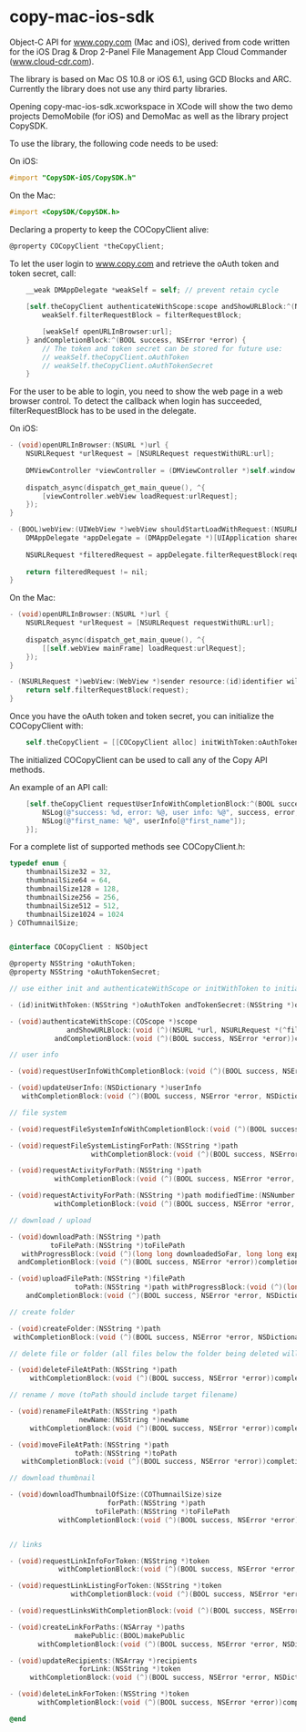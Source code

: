 copy-mac-ios-sdk
================

Object-C API for www.copy.com (Mac and iOS), derived from code written for the iOS Drag & Drop 2-Panel File Management App Cloud Commander (www.cloud-cdr.com).

The library is based on Mac OS 10.8 or iOS 6.1, using GCD Blocks and ARC. Currently the library does not use any third party libraries.

Opening copy-mac-ios-sdk.xcworkspace in XCode will show the two demo projects DemoMobile (for iOS) and DemoMac as well as the library project CopySDK.

To use the library, the following code needs to be used:

On iOS:
``` Objective-C
#import "CopySDK-iOS/CopySDK.h"
```

On the Mac:
``` Objective-C
#import <CopySDK/CopySDK.h>
```

Declaring a property to keep the COCopyClient alive:
``` Objective-C
@property COCopyClient *theCopyClient;
```

To let the user login to www.copy.com and retrieve the oAuth token and token secret, call:
``` Objective-C
    __weak DMAppDelegate *weakSelf = self; // prevent retain cycle
    
    [self.theCopyClient authenticateWithScope:scope andShowURLBlock:^(NSURL *url, NSURLRequest *(^filterRequestBlock)(NSURLRequest *filterURLRequest)) {
        weakSelf.filterRequestBlock = filterRequestBlock;

        [weakSelf openURLInBrowser:url];
    } andCompletionBlock:^(BOOL success, NSError *error) {
        // The token and token secret can be stored for future use:
        // weakSelf.theCopyClient.oAuthToken
        // weakSelf.theCopyClient.oAuthTokenSecret
    }
```

For the user to be able to login, you need to show the web page in a web browser control. To detect the callback when login has succeeded, filterRequestBlock has to be used in the delegate.

On iOS:
``` Objective-C
- (void)openURLInBrowser:(NSURL *)url {
    NSURLRequest *urlRequest = [NSURLRequest requestWithURL:url];
    
    DMViewController *viewController = (DMViewController *)self.window.rootViewController;
    
    dispatch_async(dispatch_get_main_queue(), ^{
        [viewController.webView loadRequest:urlRequest];
    });
}

- (BOOL)webView:(UIWebView *)webView shouldStartLoadWithRequest:(NSURLRequest *)request navigationType:(UIWebViewNavigationType)navigationType {
    DMAppDelegate *appDelegate = (DMAppDelegate *)[UIApplication sharedApplication].delegate;
    
    NSURLRequest *filteredRequest = appDelegate.filterRequestBlock(request);
    
    return filteredRequest != nil;
}
```

On the Mac:
``` Objective-C
- (void)openURLInBrowser:(NSURL *)url {
    NSURLRequest *urlRequest = [NSURLRequest requestWithURL:url];
        
    dispatch_async(dispatch_get_main_queue(), ^{
        [[self.webView mainFrame] loadRequest:urlRequest];
    });
}

- (NSURLRequest *)webView:(WebView *)sender resource:(id)identifier willSendRequest:(NSURLRequest *)request redirectResponse:(NSURLResponse *)redirectResponse fromDataSource:(WebDataSource *)dataSource {
    return self.filterRequestBlock(request);
}
```

Once you have the oAuth token and token secret, you can initialize the COCopyClient with:
``` Objective-C
    self.theCopyClient = [[COCopyClient alloc] initWithToken:oAuthToken andTokenSecret:oAuthTokenSecret];
```

The initialized COCopyClient can be used to call any of the Copy API methods. 

An example of an API call:
``` Objective-C
    [self.theCopyClient requestUserInfoWithCompletionBlock:^(BOOL success, NSError *error, NSDictionary *userInfo) {
        NSLog(@"success: %d, error: %@, user info: %@", success, error, userInfo);
        NSLog(@"first_name: %@", userInfo[@"first_name"]);
    }];
```

For a complete list of supported methods see COCopyClient.h:

``` Objective-C
typedef enum {
    thumbnailSize32 = 32,
    thumbnailSize64 = 64,
    thumbnailSize128 = 128,
    thumbnailSize256 = 256,
    thumbnailSize512 = 512,
    thumbnailSize1024 = 1024
} COThumnailSize;


@interface COCopyClient : NSObject

@property NSString *oAuthToken;
@property NSString *oAuthTokenSecret;

// use either init and authenticateWithScope or initWithToken to initialize oAuth token/secret

- (id)initWithToken:(NSString *)oAuthToken andTokenSecret:(NSString *)oAuthTokenSecret;

- (void)authenticateWithScope:(COScope *)scope
              andShowURLBlock:(void (^)(NSURL *url, NSURLRequest *(^filterRequestBlock)(NSURLRequest *filterURLRequest)))showURLBlock
           andCompletionBlock:(void (^)(BOOL success, NSError *error))completionBlock;

// user info

- (void)requestUserInfoWithCompletionBlock:(void (^)(BOOL success, NSError *error, NSDictionary *userInfo))completionBlock;

- (void)updateUserInfo:(NSDictionary *)userInfo
   withCompletionBlock:(void (^)(BOOL success, NSError *error, NSDictionary *userInfo))completionBlock;

// file system

- (void)requestFileSystemInfoWithCompletionBlock:(void (^)(BOOL success, NSError *error, NSDictionary *fileSystemInfo))completionBlock;

- (void)requestFileSystemListingForPath:(NSString *)path
                    withCompletionBlock:(void (^)(BOOL success, NSError *error, NSDictionary *fileSystemListing))completionBlock;

- (void)requestActivityForPath:(NSString *)path
           withCompletionBlock:(void (^)(BOOL success, NSError *error, NSDictionary *activityInfo))completionBlock;

- (void)requestActivityForPath:(NSString *)path modifiedTime:(NSNumber *)modifiedTime
           withCompletionBlock:(void (^)(BOOL success, NSError *error, NSDictionary *activityInfo))completionBlock;

// download / upload

- (void)downloadPath:(NSString *)path
          toFilePath:(NSString *)toFilePath
   withProgressBlock:(void (^)(long long downloadedSoFar, long long expectedContentLength))progressBlock
  andCompletionBlock:(void (^)(BOOL success, NSError *error))completionBlock;

- (void)uploadFilePath:(NSString *)filePath
                toPath:(NSString *)path withProgressBlock:(void (^)(long long uploadedSoFar, long long contentLength))progressBlock
    andCompletionBlock:(void (^)(BOOL success, NSError *error, NSDictionary *fileInfo))completionBlock;

// create folder

- (void)createFolder:(NSString *)path
 withCompletionBlock:(void (^)(BOOL success, NSError *error, NSDictionary *folderInfo))completionBlock;

// delete file or folder (all files below the folder being deleted will be removed)

- (void)deleteFileAtPath:(NSString *)path
     withCompletionBlock:(void (^)(BOOL success, NSError *error))completionBlock;

// rename / move (toPath should include target filename)

- (void)renameFileAtPath:(NSString *)path
                 newName:(NSString *)newName
     withCompletionBlock:(void (^)(BOOL success, NSError *error))completionBlock;

- (void)moveFileAtPath:(NSString *)path
                toPath:(NSString *)toPath
   withCompletionBlock:(void (^)(BOOL success, NSError *error))completionBlock;

// download thumbnail

- (void)downloadThumbnailOfSize:(COThumnailSize)size
                        forPath:(NSString *)path
                     toFilePath:(NSString *)toFilePath
            withCompletionBlock:(void (^)(BOOL success, NSError *error))completionBlock;


// links

- (void)requestLinkInfoForToken:(NSString *)token
            withCompletionBlock:(void (^)(BOOL success, NSError *error, NSDictionary *linkInfo))completionBlock;

- (void)requestLinkListingForToken:(NSString *)token
               withCompletionBlock:(void (^)(BOOL success, NSError *error, NSDictionary *linkListing))completionBlock;

- (void)requestLinksWithCompletionBlock:(void (^)(BOOL success, NSError *error, NSDictionary *linksInfo))completionBlock;

- (void)createLinkForPaths:(NSArray *)paths
                makePublic:(BOOL)makePublic
       withCompletionBlock:(void (^)(BOOL success, NSError *error, NSDictionary *linksInfo))completionBlock;

- (void)updateRecipients:(NSArray *)recipients
                 forLink:(NSString *)token
     withCompletionBlock:(void (^)(BOOL success, NSError *error, NSDictionary *documentInfo))completionBlock;

- (void)deleteLinkForToken:(NSString *)token
       withCompletionBlock:(void (^)(BOOL success, NSError *error))completionBlock;

@end
```

